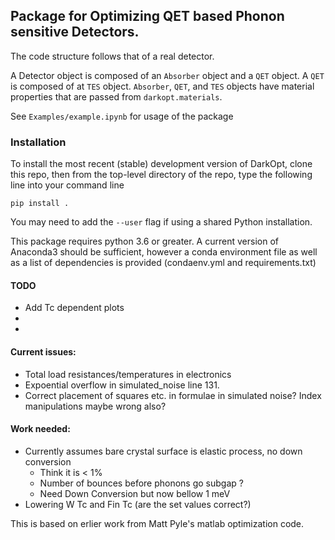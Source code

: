 ## Package for Optimizing QET based Phonon sensitive Detectors.


The code structure follows that of a real detector.

A Detector object is composed of an `Absorber` object and a `QET` object. A `QET` is composed of at `TES` object. `Absorber`, `QET`, and `TES` objects have material properties that are passed from `darkopt.materials`.

See `Examples/example.ipynb` for usage of the package

### Installation


To install the most recent (stable) development version of DarkOpt, clone this repo, then from the top-level directory of the repo, type the following line into your command line

`pip install .`

You may need to add the `--user` flag if using a shared Python installation.

This package requires python 3.6 or greater. A current version of Anaconda3 should be sufficient, however a conda environment file as well as a list of dependencies is provided (condaenv.yml and requirements.txt)

#### TODO
* Add Tc dependent plots
* 
* 

####	Current issues:

- Total load resistances/temperatures in electronics 
- Expoential overflow in simulated_noise line 131.
- Correct placement of squares etc. in formulae in simulated noise? Index manipulations maybe wrong also?

####	Work needed:
 
- Currently assumes bare crystal surface is elastic process, no down conversion
	- Think it is < 1%
	- Number of bounces before phonons go subgap ?
	- Need Down Conversion but now bellow 1 meV  
- Lowering W Tc and Fin Tc (are the set values correct?)  

This is based on erlier work from Matt Pyle's matlab optimization code.  
